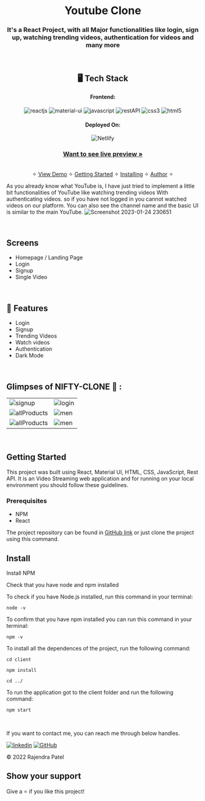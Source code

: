 <h1 align="center">Youtube Clone</h1>

<h3 align="center">It's a React Project, with all Major functionalities like login, sign up, watching trending videos, authentication for videos and many more </h3>

<br />

<h2 align="center">🖥️ Tech Stack</h2>


<h4 align="center">Frontend:</h4>

<p align="center">
  <img src="https://img.shields.io/badge/React-20232A?style=for-the-badge&logo=react&logoColor=61DAFB" alt="reactjs" />
  <img src="https://img.shields.io/badge/Material%20UI-3bc7bd?style=for-the-badge&logo=materialui&logoColor=white" alt="material-ui" />
  <img src="https://img.shields.io/badge/JavaScript-323330?style=for-the-badge&logo=javascript&logoColor=F7DF1E" alt="javascript" />
  <img src="https://img.shields.io/badge/Rest_API-02303A?style=for-the-badge&logo=react-router&logoColor=white" alt="restAPI" />
  <img src="https://img.shields.io/badge/CSS3-1572B6?style=for-the-badge&logo=css3&logoColor=white" alt="css3" />
  <img src="https://img.shields.io/badge/HTML5-E34F26?style=for-the-badge&logo=html5&logoColor=white" alt="html5" />
</p>


<h4 align="center">Deployed On:</h4>

<p align="center">
  <img src="https://img.shields.io/badge/Netlify-00C7B7?style=for-the-badge&logo=netlify&logoColor=white" alt="Netlify" />
</p>



<h3 align="center"><a href="https://patel-youtube-clone.netlify.app/"><strong>Want to see live preview »</strong></a></h3>

<p align="center">
  <br />&#10023;
  <a href="#Demo">View Demo</a> &#10023;
  <a href="#Getting-Started">Getting Started</a> &#10023; 
  <a href="#Install">Installing</a> &#10023;
  <a href="#Contact">Author</a> &#10023;
</p>


As you already know what YouTube is, I have just tried to implement a little bit functionalities of YouTube like watching trending videos With authenticating videos. so if you have not logged in you cannot watched videos on our platform. You can also see the channel name and the basic UI is similar to the main YouTube.
![Screenshot 2023-01-24 230651](https://user-images.githubusercontent.com/103047446/214367657-b79e296d-9423-4233-b4c1-d1d34b256799.png)


<br />

## Screens
- Homepage / Landing Page
- Login
- Signup
- Single Video

<br />


## 🚀 Features
- Login 
- Signup 
- Trending Videos 
- Watch videos
- Authentication 
- Dark Mode

<br />

## Glimpses of NIFTY-CLONE 🙈 :
<table>
  <tr>
     <td><img src="https://user-images.githubusercontent.com/103047446/214368526-f583a54c-6f84-486b-8c07-636552ba3dd9.png" alt="signup" /></td>
    <td><img src="https://user-images.githubusercontent.com/103047446/214368530-d6d903af-952a-486a-a063-98472e5e03f1.png" alt="login" /></td>
  </tr>
  <tr>
    <td><img src="https://user-images.githubusercontent.com/103047446/214368539-fef43111-2ba0-41dc-a3f9-524cc21cf09b.png" alt="allProducts" /></td>
    <td><img src="https://user-images.githubusercontent.com/103047446/214368597-1ac13ba4-5936-439f-a39f-352249d3b40c.png" alt="men" /></td>
  </tr>
  <tr>
    <td><img src="https://user-images.githubusercontent.com/103047446/214368615-a43ef9d0-7c00-4fc3-af26-e1d0f336e539.png" alt="allProducts" /></td>
    <td><img src="https://user-images.githubusercontent.com/103047446/214368633-a266100b-8a30-4829-bc40-b14775ab6b1c.png" alt="men" /></td>
  </tr>
</table>
<br />

## Getting Started

This project was built using React, Material UI, HTML, CSS, JavaScript, Rest API. It is an Video Streaming web application and for running on your local environment you should follow these guidelines.


### Prerequisites

- NPM
- React

The project repository can be found in [GitHub link](https://github.com/centauricoder01/React_Youtube_Clone) or just clone the project using this command.

## Install

Install NPM

Check that you have node and npm installed

To check if you have Node.js installed, run this command in your terminal:


```
node -v
```

To confirm that you have npm installed you can run this command in your terminal:


```
npm -v

```


To install all the dependences of the project, run the following command:


```
cd client

npm install

cd ../

```


To run the application got to the client folder and run the following command:

```
npm start

```

<br />

If you want to contact me, you can reach me through below handles.

[![linkedin](https://img.shields.io/badge/Rajendra_Patel-0077B5?style=for-the-badge&logo=linkedin&logoColor=white)](https://www.linkedin.com/in/rajendra01/)
[![GitHub](https://img.shields.io/badge/Rajendra_Patel-20232A?style=for-the-badge&logo=Github&logoColor=white)](https://github.com/centauricoder01)

© 2022 Rajendra Patel


## Show your support

Give a ⭐️ if you like this project!


